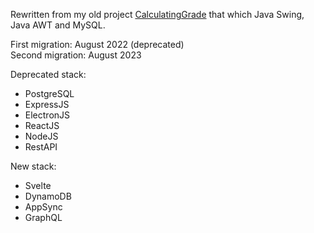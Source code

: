 Rewritten from my old project <a href="https://github.com/adabingw/CalculatingGrade">CalculatingGrade</a> that which Java Swing, Java AWT and MySQL.

First migration: August 2022 (deprecated) <br />
Second migration: August 2023

Deprecated stack:
<ul>
  <li>PostgreSQL</li>
  <li>ExpressJS</li>
  <li>ElectronJS</li>
  <li>ReactJS</li>
  <li>NodeJS</li>
  <li>RestAPI</li>
</ul>

New stack:
<ul>
  <li>Svelte</li>
  <li>DynamoDB</li>
  <li>AppSync</li>
  <li>GraphQL</li>
</ul>
